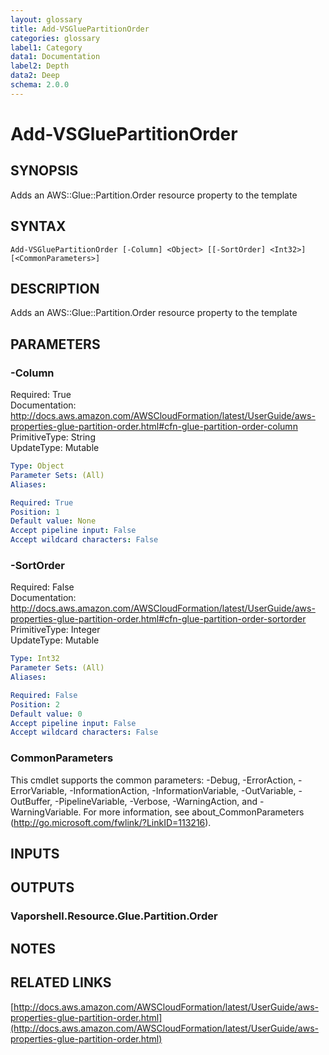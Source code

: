 ```yaml
---
layout: glossary
title: Add-VSGluePartitionOrder
categories: glossary
label1: Category
data1: Documentation
label2: Depth
data2: Deep
schema: 2.0.0
---
```


# Add-VSGluePartitionOrder

## SYNOPSIS
Adds an AWS::Glue::Partition.Order resource property to the template

## SYNTAX

```
Add-VSGluePartitionOrder [-Column] <Object> [[-SortOrder] <Int32>] [<CommonParameters>]
```

## DESCRIPTION
Adds an AWS::Glue::Partition.Order resource property to the template

## PARAMETERS

### -Column
Required: True    
Documentation: http://docs.aws.amazon.com/AWSCloudFormation/latest/UserGuide/aws-properties-glue-partition-order.html#cfn-glue-partition-order-column    
PrimitiveType: String    
UpdateType: Mutable

```yaml
Type: Object
Parameter Sets: (All)
Aliases:

Required: True
Position: 1
Default value: None
Accept pipeline input: False
Accept wildcard characters: False
```

### -SortOrder
Required: False    
Documentation: http://docs.aws.amazon.com/AWSCloudFormation/latest/UserGuide/aws-properties-glue-partition-order.html#cfn-glue-partition-order-sortorder    
PrimitiveType: Integer    
UpdateType: Mutable

```yaml
Type: Int32
Parameter Sets: (All)
Aliases:

Required: False
Position: 2
Default value: 0
Accept pipeline input: False
Accept wildcard characters: False
```

### CommonParameters
This cmdlet supports the common parameters: -Debug, -ErrorAction, -ErrorVariable, -InformationAction, -InformationVariable, -OutVariable, -OutBuffer, -PipelineVariable, -Verbose, -WarningAction, and -WarningVariable.
For more information, see about_CommonParameters (http://go.microsoft.com/fwlink/?LinkID=113216).

## INPUTS

## OUTPUTS

### Vaporshell.Resource.Glue.Partition.Order

## NOTES

## RELATED LINKS

[http://docs.aws.amazon.com/AWSCloudFormation/latest/UserGuide/aws-properties-glue-partition-order.html](http://docs.aws.amazon.com/AWSCloudFormation/latest/UserGuide/aws-properties-glue-partition-order.html)

